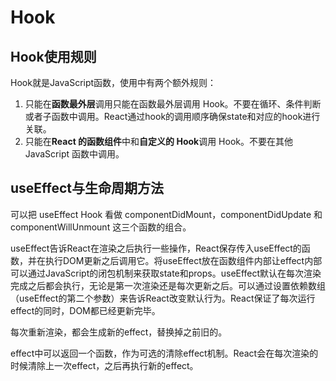 # Hook

## Hook使用规则

Hook就是JavaScript函数，使用中有两个额外规则：
1. 只能在**函数最外层**调用只能在函数最外层调用 Hook。不要在循环、条件判断或者子函数中调用。React通过hook的调用顺序确保state和对应的hook进行关联。
2. 只能在**React 的函数组件**中和**自定义的 Hook**调用 Hook。不要在其他 JavaScript 函数中调用。

## useEffect与生命周期方法
可以把 useEffect Hook 看做 componentDidMount，componentDidUpdate 和 componentWillUnmount 这三个函数的组合。

useEffect告诉React在渲染之后执行一些操作，React保存传入useEffect的函数，并在执行DOM更新之后调用它。将useEffect放在函数组件内部让effect内部可以通过JavaScript的闭包机制来获取state和props。useEffect默认在每次渲染完成之后都会执行，无论是第一次渲染还是每次更新之后。可以通过设置依赖数组（useEffect的第二个参数）来告诉React改变默认行为。React保证了每次运行effect的同时，DOM都已经更新完毕。

每次重新渲染，都会生成新的effect，替换掉之前旧的。

effect中可以返回一个函数，作为可选的清除effect机制。React会在每次渲染的时候清除上一次effect，之后再执行新的effect。